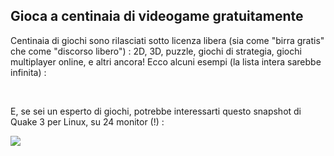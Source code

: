 <?php require("../../entete.php"); ?> <?php require("../../base.php"); ?>

<div id="corps">

<h2>Gioca a centinaia di videogame gratuitamente</h2>

Centinaia di giochi sono rilasciati sotto licenza libera (sia come "birra gratis" che come 
"discorso libero") : 2D, 3D, puzzle, giochi di strategia, giochi multiplayer online, e altri 
ancora! Ecco alcuni esempi (la lista intera sarebbe infinita) :

<div id="items">

<?php all_games_from_file (); ?>

<br class="clearboth" />
</div>

E, se sei un esperto di giochi, potrebbe interessarti questo snapshot di Quake 3 per Linux, su 24 monitor (!) :

<a href="Images/quake_24_screens.jpg"><img src="Images/quake_24_screens_thumbnail.jpg" /></a>

</div>



